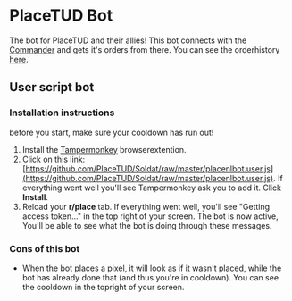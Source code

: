 # PlaceTUD Bot

The bot for PlaceTUD and their allies! This bot connects with the [Commander](https://github.com/PlaceTUD/Commander) and gets it's orders from there. You can see the orderhistory [here](https://placetud.yanick.gay).

## User script bot

### Installation instructions

before you start, make sure your cooldown has run out!

1. Install the [Tampermonkey](https://www.tampermonkey.net/) browserextention.
2. Click on this link: [https://github.com/PlaceTUD/Soldat/raw/master/placenlbot.user.js](https://github.com/PlaceTUD/Soldat/raw/master/placenlbot.user.js). If everything went well you'll see Tampermonkey ask you to add it. Click **Install**.
3. Reload your **r/place** tab. If everything went well, you'll see "Getting access token..." in the top right of your screen. The bot is now active, You'll be able to see what the bot is doing through these messages.

### Cons of this bot

- When the bot places a pixel, it will look as if it wasn't placed, while the bot has already done that (and thus you're in cooldown). You can see the cooldown in the topright of your screen.